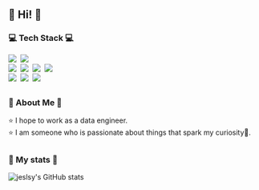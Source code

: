 
<h2>👋 Hi! 👋</h2>


<h3>💻 Tech Stack 💻</h3>
<!-- <p align="center">-->
<p>
  <img src="https://img.shields.io/badge/Python-3776AB?style=flat-square&logo=Python&logoColor=white"/></a>&nbsp
  <img src="https://img.shields.io/badge/Django-092E20?style=flat-square&logo=Django&logoColor=white"/></a>&nbsp 
  <br>
  <img src="https://img.shields.io/badge/Spark-E25A1C?style=flat-square&logo=Apache Spark&logoColor=white"/></a>&nbsp 
  <img src="https://img.shields.io/badge/Airflow-017CEE?style=flat-square&logo=Apache Airflow&logoColor=black"/></a>&nbsp
  <img src="https://img.shields.io/badge/Hadoop-66CCFF?style=flat-square&logo=apachehadoop&logoColor=black"/></a>&nbsp
    <img src="https://img.shields.io/badge/Kafka-231F20?style=flat-square&logo=apachekafka&logoColor=white"/></a>&nbsp
  <br>
  <img src="https://img.shields.io/badge/Mysql-E6B91E?style=flat-square&logo=MySql&logoColor=white"/></a>&nbsp 
  <img src="https://img.shields.io/badge/AWS-232F3E?style=flat-square&logo=AmazonAWS&logoColor=white"/></a>&nbsp 
  <img src="https://img.shields.io/badge/Docker-2496ED?style=flat-square&logo=Docker&logoColor=white"/></a>&nbsp 
</p>

<h2></h2>
<h3>💟 About Me 💟</h3>
<p>
⭐️ I hope to work as a data engineer.<br>
⭐️ I am someone who is passionate about things that spark my curiosity🧐.<br>

<h2></h2>
<h3>🌈 My stats 🌈</h3>
<div>

![jeslsy's GitHub stats](https://github-readme-stats.vercel.app/api?username=kim-soohyeon&show_icons=true&theme=dark)


</div>
